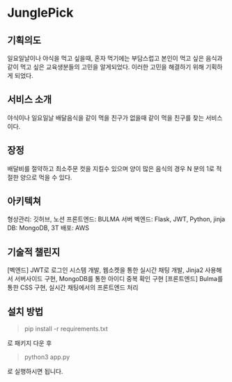 # JunglePick

## 기획의도

일요일날이나 야식을 먹고 싶을때, 혼자 먹기에는 부담스럽고 본인이 먹고 싶은 음식과 같이 먹고 싶은 교육생분들의 고민을 알게되었다. 이러한 고민을 해결하기 위해 기획하게 되었다.

## 서비스 소개

야식이나 일요일날 배달음식을 같이 먹을 친구가 없을때 같이 먹을 친구를 찾는 서비스이다.

## 장정

배달비를 절약하고 최소주문 컷을 지킬수 있으며 양이 많은 음식의 경우 N 분의 1로 적절한 양으로 먹을 수 있다.

## 아키텍쳐

형상관리: 깃허브, 노션
프론트엔드: BULMA
서버 벡엔드: Flask, JWT, Python, jinja
DB: MongoDB, 3T
배포: AWS

## 기술적 챌린지

[벡엔드] JWT로 로그인 시스템 개발, 웹소켓을 통한 실시간 채팅 개발, Jinja2 사용해서 서버사이드 구현,
MongoDB를 통한 아이디 중복 확인 구현
[프론트엔드] Bulma를 통한 CSS 구현, 실시간 채팅에서의 프론트엔드 처리

## 설치 방법

> pip install -r requirements.txt

로 패키지 다운 후

> python3 app.py

로 실행하시면 됩니다.
